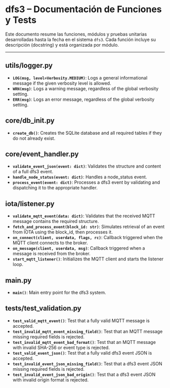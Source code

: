 # dfs3 – Documentación de Funciones y Tests

Este documento resume las funciones, módulos y pruebas unitarias desarrolladas hasta la fecha en el sistema `dfs3`. Cada función incluye su descripción (docstring) y está organizada por módulo.

---

## utils/logger.py

- **`LOG(msg, level=Verbosity.MEDIUM)`**: Logs a general informational message if the given verbosity level is allowed.
- **`WRN(msg)`**: Logs a warning message, regardless of the global verbosity setting.
- **`ERR(msg)`**: Logs an error message, regardless of the global verbosity setting.

## core/db_init.py

- **`create_db()`**: Creates the SQLite database and all required tables if they do not already exist.

## core/event_handler.py

- **`validate_event_json(event: dict)`**: Validates the structure and content of a full dfs3 event.
- **`handle_node_status(event: dict)`**: Handles a node_status event.
- **`process_event(event: dict)`**: Processes a dfs3 event by validating and dispatching it to the appropriate handler.

## iota/listener.py

- **`validate_mqtt_event(data: dict)`**: Validates that the received MQTT message contains the required structure.
- **`fetch_and_process_event(block_id: str)`**: Simulates retrieval of an event from IOTA using the block_id, then processes it.
- **`on_connect(client, userdata, flags, rc)`**: Callback triggered when the MQTT client connects to the broker.
- **`on_message(client, userdata, msg)`**: Callback triggered when a message is received from the broker.
- **`start_mqtt_listener()`**: Initializes the MQTT client and starts the listener loop.

## main.py

- **`main()`**: Main entry point for the dfs3 system.

## tests/test_validation.py

- **`test_valid_mqtt_event()`**: Test that a fully valid MQTT message is accepted.
- **`test_invalid_mqtt_event_missing_field()`**: Test that an MQTT message missing required fields is rejected.
- **`test_invalid_mqtt_event_bad_format()`**: Test that an MQTT message with invalid SHA-256 or event type is rejected.
- **`test_valid_event_json()`**: Test that a fully valid dfs3 event JSON is accepted.
- **`test_invalid_event_json_missing_field()`**: Test that a dfs3 event JSON missing required fields is rejected.
- **`test_invalid_event_json_bad_origin()`**: Test that a dfs3 event JSON with invalid origin format is rejected.

